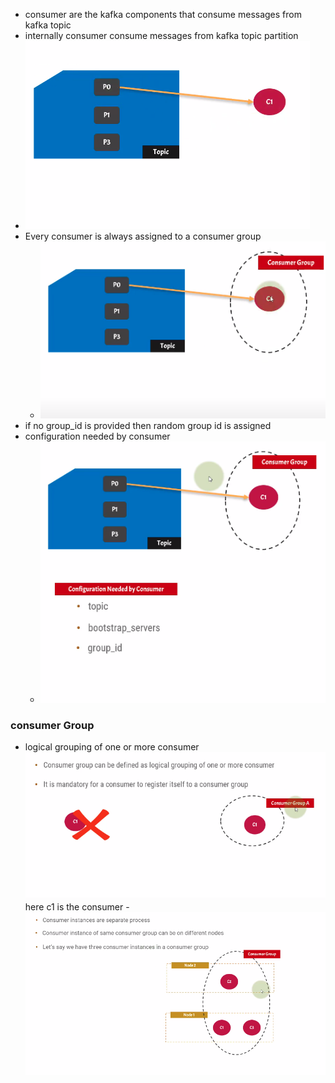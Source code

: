 - consumer are the kafka components that consume messages from kafka topic
- internally consumer consume messages from kafka topic partition
- ![img.png](img.png)
- Every consumer is always assigned to a consumer group
  - ![img_1.png](img_1.png)
- if no group_id is provided then random group id is assigned
- configuration needed by consumer
  - ![img_2.png](img_2.png)

### consumer Group
- logical grouping of one or more consumer
![img_3.png](img_3.png)
here c1 is the consumer
-![img_4.png](img_4.png)